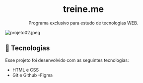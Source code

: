 <h1 align="center"> treine.me </h1>

<p align="center">
Programa exclusivo para estudo de tecnologias WEB.
</p>
<img src="https://img.hotimg.com/projeto02.md.jpeg" alt="projeto02.jpeg" border="0" />

## 🚀 Tecnologias

Esse projeto foi desenvolvido com as seguintes tecnologias:

- HTML e CSS
- Git e Github
 -Figma
